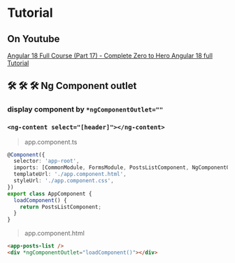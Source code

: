 # Tutorial

## On Youtube

[Angular 18 Full Course (Part 17) - Complete Zero to Hero Angular 18 full Tutorial](https://www.youtube.com/watch?v=coqU17HJfL8&list=PLG6SdLSnBhdWj797VAEvABNYIBEaVQnfF&index=13)  


## 🛠️ 🛠️ 🛠️  Ng Component outlet
### display component by `*ngComponentOutlet=""`   

### `<ng-content select="[header]"></ng-content>`  


> app.component.ts

```ts
@Component({
  selector: 'app-root',
  imports: [CommonModule, FormsModule, PostsListComponent, NgComponentOutlet],
  templateUrl: './app.component.html',
  styleUrl: './app.component.css',
})
export class AppComponent {
  loadComponent() {
    return PostsListComponent;
  }
}
```  

> app.component.html

```html
<app-posts-list />
<div *ngComponentOutlet="loadComponent()"></div>
```



